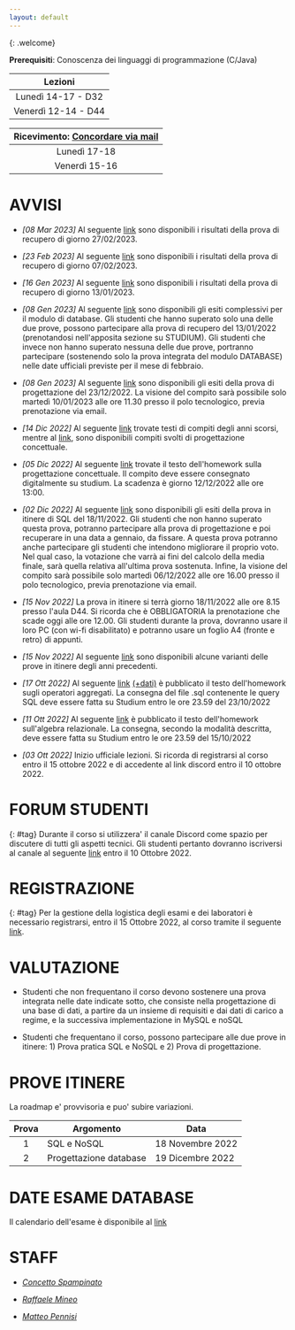 ```yaml
---
layout: default
---
```

{: .welcome} 


**Prerequisiti**: Conoscenza dei linguaggi di programmazione (C/Java)  

| **Lezioni**     |
| :----------:    |
| Lunedì 14-17  - D32  | 
| Venerdì 12-14 - D44  | 



| **Ricevimento**: [Concordare via mail](#staff)      |
| :----------:   |
| Lunedì 17-18   | 
| Venerdì 15-16  | 


# AVVISI

- *[08 Mar 2023]* Al seguente [link](https://drive.google.com/file/d/1Zt-I9nKPLhPFbJQPxJ9307QsLIWWx4-f/view?usp=sharing) sono disponibili i risultati della prova di recupero di giorno 27/02/2023.

- *[23 Feb 2023]* Al seguente [link](https://drive.google.com/file/d/1C-luvjZWJW3GWAmUKn-7mWZoLEuh2kXl/view?usp=sharing) sono disponibili i risultati della prova di recupero di giorno 07/02/2023.

- *[16 Gen 2023]* Al seguente [link](https://drive.google.com/file/d/1flwK1VkV_-MDe3mn1iY5ZkW81yPfb5vO/view?usp=sharing) sono disponibili i risultati della prova di recupero di giorno 13/01/2023.

- *[08 Gen 2023]* Al seguente [link](https://drive.google.com/file/d/1WsVk5-IVbafOXJAOFls9BIOOiHl5nDFk/view?usp=sharing) sono disponibili gli esiti complessivi per il modulo di database. Gli studenti che hanno superato solo una delle due prove, possono partecipare alla prova di recupero del 13/01/2022 (prenotandosi nell'apposita sezione su STUDIUM). Gli studenti che invece non hanno superato nessuna delle due prove, portranno partecipare (sostenendo solo la prova integrata del modulo DATABASE) nelle date ufficiali previste per il mese di febbraio.  

- *[08 Gen 2023]* Al seguente [link](https://drive.google.com/file/d/1AdUy5CU39JTmpcSmUU5B1-Pxmb0CxfAl/view?usp=sharing) sono disponibili gli esiti della prova di progettazione del 23/12/2022. La visione del compito sarà possibile solo martedì 10/01/2023 alle ore 11.30 presso il polo tecnologico, previa prenotazione via email.

- *[14 Dic 2022]* Al seguente [link](https://drive.google.com/file/d/1JeExnh4fkVvALl7UPEuexoQWb6IvLwTS/view?usp=share_link) trovate testi di compiti degli anni scorsi, mentre al [link](https://drive.google.com/file/d/1rZw-rLV7osW9wiqL-lGTtry6Ru0Dgc6a/view?usp=share_link), sono disponibili compiti svolti di progettazione concettuale.
- *[05 Dic 2022]* Al seguente [link](https://drive.google.com/file/d/1_R46_2HDsmRN_EBWqstUzIdtIe1g1fJd/view?usp=sharing) trovate il testo dell'homework sulla progettazione concettuale. Il compito deve essere consegnato digitalmente su studium. La scadenza è giorno 12/12/2022 alle ore 13:00.
- *[02 Dic 2022]* Al seguente [link](https://drive.google.com/file/d/1Q52Tmdu1wEix__IcpFng0Kj8h4Pl4boD/view?usp=sharing) sono disponibili gli esiti della prova in itinere di SQL del 18/11/2022. Gli studenti che non hanno superato questa prova, potranno partecipare alla prova di progettazione e poi recuperare in una data a gennaio, da fissare. A questa prova potranno anche partecipare gli studenti che intendono migliorare il proprio voto. Nel qual caso, la votazione che varrà ai fini del calcolo della media finale, sarà quella relativa all'ultima prova sostenuta. Infine, la visione del compito sarà possibile solo martedì 06/12/2022 alle ore 16.00 presso il polo tecnologico, previa prenotazione via email.

- *[15 Nov 2022]* La prova in itinere si terrà giorno 18/11/2022 alle ore 8.15 presso l'aula D44. Si ricorda che è OBBLIGATORIA la prenotazione che scade oggi alle ore 12.00. Gli studenti durante la prova, dovranno usare il loro PC (con wi-fi disabilitato) e potranno usare un foglio A4 (fronte e retro) di appunti. 
- *[15 Nov 2022]* Al seguente [link](https://drive.google.com/file/d/1OcjCKK89wueKIqpjP-DhuApPRinrxvK6/view?usp=sharing) sono disponibili alcune varianti delle prove in itinere degli anni precedenti. 

- *[17 Ott 2022]* Al seguente [link](https://drive.google.com/file/d/1ft-fxOpp31ONrp2tC7mzMaXYy0HpkkB7/view?usp=sharing) [(+dati)](https://drive.google.com/file/d/1B3x7M0oJwgYu4Gzf-vE2RZdjXJ87JlXW/view?usp=sharing) è pubblicato il testo dell'homework sugli operatori aggregati. La consegna del file .sql contenente le query SQL deve essere fatta su Studium entro le ore 23.59 del 23/10/2022
- *[11 Ott 2022]* Al seguente [link](https://drive.google.com/file/d/18ktpSfI02fh0agXa_MiZqlxjJWuY0vVO/view?usp=sharing) è pubblicato il testo dell'homework sull'algebra relazionale. La consegna, secondo la modalità descritta, deve essere fatta su Studium entro le ore 23.59 del 15/10/2022
- *[03 Ott 2022]* Inizio ufficiale lezioni. Si ricorda di registrarsi al corso entro il 15 ottobre 2022 e di accedente al link discord entro il 10 ottobre 2022. 

# FORUM STUDENTI
{: #tag}
Durante il corso si utilizzera' il canale Discord come spazio per discutere di tutti gli aspetti tecnici. Gli studenti pertanto dovranno iscriversi al canale al seguente [link](https://discord.gg/wGUg7JkS) entro il 10 Ottobre 2022.

# REGISTRAZIONE
{: #tag}
Per la gestione della logistica degli esami e dei laboratori è necessario registrarsi, entro il 15 Ottobre 2022, al corso tramite il seguente  [link](https://forms.gle/fchUuCLj5oRhawYk7).

# VALUTAZIONE

- Studenti che non frequentano il corso devono sostenere una prova integrata nelle date indicate sotto, che consiste nella progettazione di una base di dati, a partire da un insieme di requisiti e dai dati di carico a regime, e la successiva implementazione in MySQL e noSQL

- Studenti che frequentano il corso, possono partecipare alle due prove in itinere: 1) Prova pratica SQL e NoSQL e 2) Prova di progettazione.


# PROVE ITINERE 
La roadmap e' provvisoria e puo' subire variazioni.

| Prova    | Argomento          | Data    |
| :-------:| ------------------ | ---------------|
| 1     | SQL e NoSQL         | 18 Novembre 2022  |
| 2     | Progettazione database       | 19 Dicembre 2022   |

# DATE ESAME DATABASE
Il calendario dell'esame è disponibile al [link](https://www.dieei.unict.it/sites/default/files/files/CalendarioEsami_L8INF_2022-2023_delibera.pdf)


# STAFF

- *[Concetto Spampinato](mailto:cspampin@dieei.unict.it)*

- *[Raffaele Mineo](mailto:raffaele.mineo@unicampus.it)*

- *[Matteo Pennisi](mailto:matteo.pennisi@unicampus.it)*


[404]: /web-programming-course/fallback
